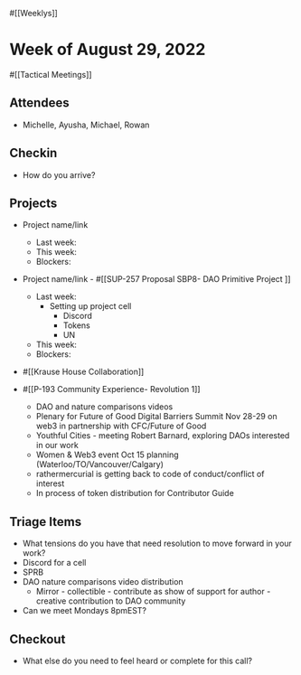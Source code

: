 #[[Weeklys]] 
# Week of August 29, 2022
#[[Tactical Meetings]] 
## Attendees
- Michelle, Ayusha, Michael, Rowan 

## Checkin
- How do you arrive?


## Projects
- Project name/link
	- Last week:
	- This week:
	- Blockers:
- Project name/link - #[[SUP-257 Proposal SBP8- DAO Primitive Project
]] 
	- Last week: 
		- Setting up project cell 
			- Discord
			- Tokens
			- UN
	- This week:
	- Blockers:


- #[[Krause House Collaboration]]
-  #[[P-193 Community Experience- Revolution 1]] 
	- DAO and nature comparisons videos
	- Plenary for Future of Good Digital Barriers Summit Nov 28-29 on web3 in partnership with CFC/Future of Good
	- Youthful Cities - meeting Robert Barnard, exploring DAOs interested in our work
	- Women & Web3 event Oct 15 planning (Waterloo/TO/Vancouver/Calgary) 
	- rathermercurial is getting back to code of conduct/conflict of interest
	- In process of token distribution for Contributor Guide 

## Triage Items
- What tensions do you have that need resolution to move forward in your work?
- Discord for a cell
- SPRB 
- DAO nature comparisons video distribution
	- Mirror - collectible - contribute as show of support for author - creative contribution to DAO community
- Can we meet Mondays 8pmEST?

## Checkout
- What else do you need to feel heard or complete for this call?
